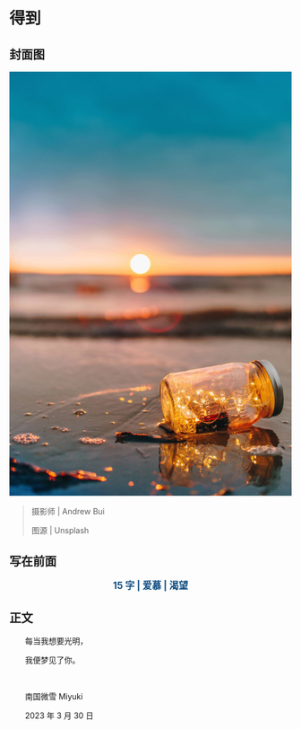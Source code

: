 # 得到

## 封面图

![](https://raw.githubusercontent.com/TinySnow/GithubImageHosting/main/blog/articles/poems/andrew-bui-z7rzbFHXym0-unsplash.jpg)

> 摄影师 | Andrew Bui
>
> 图源 | Unsplash

## 写在前面

<p style="color:#0f4c81; text-align:center; font-weight:bold; font-size:larger;">15 字 | 爱慕 | 渴望</p>

## 正文

　　每当我想要光明，

　　我便梦见了你。

<br />

　　南国微雪 Miyuki

　　2023 年 3 月 30 日